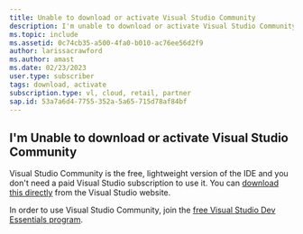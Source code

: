 ```yaml
---
title: Unable to download or activate Visual Studio Community
description: I'm unable to download or activate Visual Studio Community.
ms.topic: include
ms.assetid: 0c74cb35-a500-4fa0-b010-ac76ee56d2f9
author: larissacrawford
ms.author: amast
ms.date: 02/23/2023
user.type: subscriber
tags: download, activate
subscription.type: vl, cloud, retail, partner
sap.id: 53a7a6d4-7755-352a-5a65-715d78af84bf
---
```


## I'm Unable to download or activate Visual Studio Community

Visual Studio Community is the free, lightweight version of the IDE and you don't need a paid Visual Studio subscription to use it. You can [download this directly](https://visualstudio.microsoft.com/vs/community/) from the Visual Studio website.  

In order to use Visual Studio Community, join the [free Visual Studio Dev Essentials program](https://visualstudio.microsoft.com/dev-essentials/).